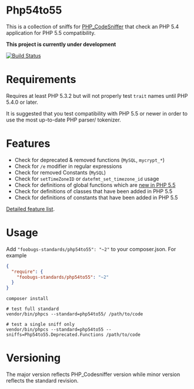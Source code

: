 Php54to55
===============================================================================
This is a collection of sniffs for [PHP_CodeSniffer](http://pear.php.net/PHP_CodeSniffer)
that check an PHP 5.4 application for PHP 5.5 compatibility.

**This project is currently under development**

[![Build Status](https://secure.travis-ci.org/foobugs-standards/Php54to55.png?branch=master)](https://travis-ci.org/foobugs-standards/Php54to55)

# Requirements

Requires at least PHP 5.3.2 but will not properly test `trait` names until PHP 5.4.0 or later.

It is suggested that you test compatibility with PHP 5.5 or newer in order to use the most up-to-date PHP parser/ tokenizer.

# Features

* Check for deprecated & removed functions (`MySQL`, `mycrypt_*`)
* Check for `/e` modifier in regular expressions
* Check for removed Constants (`MySQL`)
* Check for `setTimeZoneID` or `datefmt_set_timezone_id` usage
* Check for definitions of global functions which are [new in PHP 5.5](http://www.php.net/manual/en/migration55.new-functions.php)
* Check for definitions of classes that have been added in PHP 5.5
* Check for definitions of constants that have been added in PHP 5.5

[Detailed feature list](FEATURES.md).

# Usage

Add `"foobugs-standards/php54to55": "~2"` to your composer.json. For example

```json
{
  "require": {
    "foobugs-standards/php54to55": "~2"
  }
}
```


    composer install

    # test full standard
    vendor/bin/phpcs --standard=php54to55/ /path/to/code

    # test a single sniff only
    vendor/bin/phpcs --standard=php54to55 --sniffs=Php54to55.Deprecated.Functions /path/to/code

# Versioning

The major version reflects PHP_Codesniffer version while minor version reflects the standard revision.
